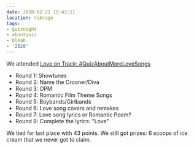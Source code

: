 ```yaml
---
date: 2020-02-22 15:43:11
location: ribrage
tags:
- quiznight
- aboutquiz
- bleah
- '2020'
---
```


We attended [Love on Track: #QuizAboutMoreLoveSongs](https://www.facebook.com/events/2206454469662879)

- Round 1: Showtunes
- Round 2: Name the Crooner/Diva
- Round 3: OPM
- Round 4: Romantic Film Theme Songs
- Round 5: Boybands/Girlbands
- Round 6: Love song covers and remakes
- Round 7: Love song lyrics or Romantic Poem?
- Round 8: Complete the lyrics: "Love"

We tied for last place with 43 points. We still got prizes: 6 scoops of ice cream that we never got to claim.